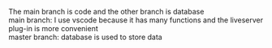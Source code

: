 The main branch is code and the other branch is database                    
main branch: I use vscode because it has many functions and the liveserver plug-in is more convenient                      
master branch: database is used to store data
